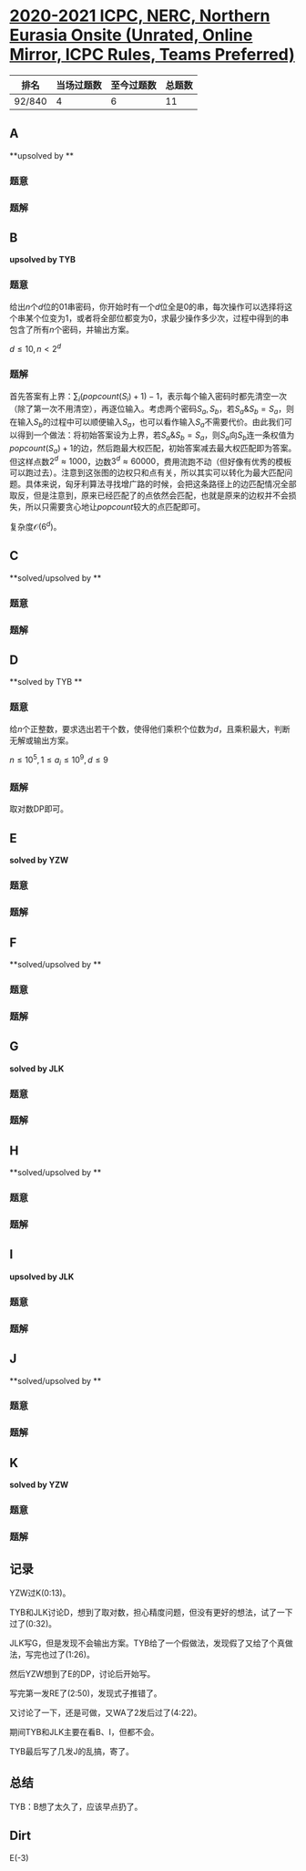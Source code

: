 # [ 2020-2021 ICPC, NERC, Northern Eurasia Onsite (Unrated, Online Mirror, ICPC Rules, Teams Preferred)](https://codeforces.com/contest/1510)

| 排名   | 当场过题数 | 至今过题数 | 总题数 |
| ------ | ---------- | ---------- | ------ |
| 92/840 | 4          | 6          | 11     |

## **A**

**upsolved by **

### 题意



### 题解



## **B**

**upsolved by TYB**

### 题意

给出$n$个$d$位的$01$串密码，你开始时有一个$d$位全是$0$的串，每次操作可以选择将这个串某个位变为$1$，或者将全部位都变为$0$，求最少操作多少次，过程中得到的串包含了所有$n$个密码，并输出方案。

$d\le10,n<2^d$

### 题解

首先答案有上界：$\sum_i(popcount(S_i)+1)-1$，表示每个输入密码时都先清空一次（除了第一次不用清空），再逐位输入。考虑两个密码$S_a,S_b$，若$S_a\&S_b=S_a$，则在输入$S_b$的过程中可以顺便输入$S_a$​，也可以看作输入$S_a$​不需要代价。由此我们可以得到一个做法：将初始答案设为上界，若$S_a\&S_b=S_a$，则$S_a$向$S_b$连一条权值为$popcount(S_a)+1$的边，然后跑最大权匹配，初始答案减去最大权匹配即为答案。但这样点数$2^d\approx1000$，边数$3^d\approx60000$，费用流跑不动（但好像有优秀的模板可以跑过去）。注意到这张图的边权只和点有关，所以其实可以转化为最大匹配问题。具体来说，匈牙利算法寻找增广路的时候，会把这条路径上的边匹配情况全部取反，但是注意到，原来已经匹配了的点依然会匹配，也就是原来的边权并不会损失，所以只需要贪心地让$popcount$较大的点匹配即可。

复杂度$\mathcal{O}(6^d)$。

## **C**

**solved/upsolved by **

### 题意



### 题解



## **D**

**solved by TYB **

### 题意

给$n$个正整数，要求选出若干个数，使得他们乘积个位数为$d$​，且乘积最大，判断无解或输出方案。

$n\le10^5,1\le a_i\le10^9,d\le9$

### 题解

取对数DP即可。

## **E**

**solved by YZW**

### 题意



### 题解



## **F**

**solved/upsolved by **

### 题意



### 题解



## **G**

**solved by JLK**

### 题意



### 题解



## **H**

**solved/upsolved by **

### 题意



### 题解



## **I**

**upsolved by JLK**

### 题意



### 题解



## **J**

**solved/upsolved by **

### 题意



### 题解



## **K**

**solved by YZW**

### 题意



### 题解



## **记录**

YZW过K(0:13)。

TYB和JLK讨论D，想到了取对数，担心精度问题，但没有更好的想法，试了一下过了(0:32)。

JLK写G，但是发现不会输出方案。TYB给了一个假做法，发现假了又给了个真做法，写完也过了(1:26)。

然后YZW想到了E的DP，讨论后开始写。

写完第一发RE了(2:50)，发现式子推错了。

又讨论了一下，还是可做，又WA了2发后过了(4:22)。

期间TYB和JLK主要在看B、I，但都不会。

TYB最后写了几发J的乱搞，寄了。

## **总结**

TYB：B想了太久了，应该早点扔了。

## **Dirt**

E(-3)

